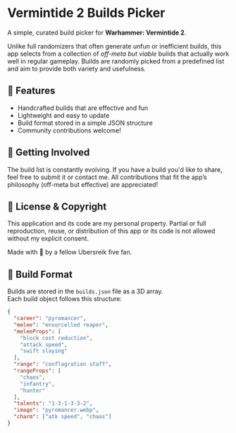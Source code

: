 # Vermintide 2 Builds Picker

A simple, curated build picker for **Warhammer: Vermintide 2**.

Unlike full randomizers that often generate unfun or inefficient builds, this app selects from a collection of *off-meta but viable* builds that actually work well in regular gameplay. Builds are randomly picked from a predefined list and aim to provide both variety and usefulness.

## 🔧 Features

- Handcrafted builds that are effective and fun
- Lightweight and easy to update
- Build format stored in a simple JSON structure
- Community contributions welcome!

## 🚀 Getting Involved
The build list is constantly evolving. If you have a build you'd like to share, feel free to submit it or contact me. All contributions that fit the app’s philosophy (off-meta but effective) are appreciated!

## 📜 License & Copyright
This application and its code are my personal property.
Partial or full reproduction, reuse, or distribution of this app or its code is not allowed without my explicit consent.

Made with 🐀 by a fellow Ubersreik five fan.

## 📁 Build Format

Builds are stored in the `builds.json` file as a 3D array.  
Each build object follows this structure:

```json
{
  "career": "pyromancer",
  "melee": "ensorcelled reaper",
  "meleeProps": [
    "block cost reduction",
    "attack speed",
    "swift slaying"
  ],
  "range": "conflagration staff",
  "rangeProps": [
    "chaos",
    "infantry",
    "hunter"
  ],
  "talents": "1-3-1-3-3-2",
  "image": "pyromancer.webp",
  "charm": ["atk speed", "chaos"]
}